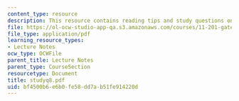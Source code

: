 ```yaml
---
content_type: resource
description: This resource contains reading tips and study questions on session 8.
file: https://ol-ocw-studio-app-qa.s3.amazonaws.com/courses/11-201-gateway-planning-action-fall-2005/bf4500b6e6b0fe58dd7ab51fe914220d_studyq8.pdf
file_type: application/pdf
learning_resource_types:
- Lecture Notes
ocw_type: OCWFile
parent_title: Lecture Notes
parent_type: CourseSection
resourcetype: Document
title: studyq8.pdf
uid: bf4500b6-e6b0-fe58-dd7a-b51fe914220d
---
```

